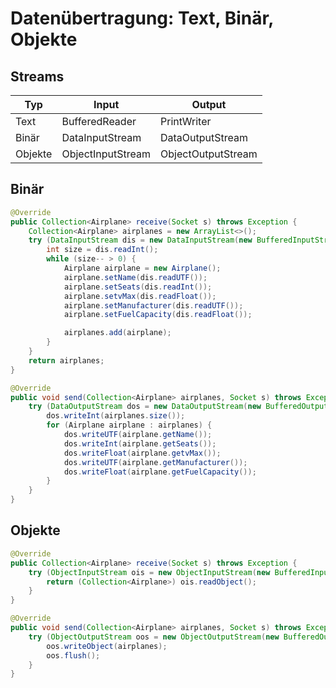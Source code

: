 # Datenübertragung: Text, Binär, Objekte

## Streams

| Typ     | Input             | Output             |
| ------- | ----------------- | ------------------ |
| Text    | BufferedReader    | PrintWriter        |
| Binär   | DataInputStream   | DataOutputStream   |
| Objekte | ObjectInputStream | ObjectOutputStream |

## Binär

```java
@Override
public Collection<Airplane> receive(Socket s) throws Exception {
	Collection<Airplane> airplanes = new ArrayList<>();
	try (DataInputStream dis = new DataInputStream(new BufferedInputStream(s.getInputStream()))) {
		int size = dis.readInt();
		while (size-- > 0) {
			Airplane airplane = new Airplane();
			airplane.setName(dis.readUTF());
			airplane.setSeats(dis.readInt());
			airplane.setvMax(dis.readFloat());
			airplane.setManufacturer(dis.readUTF());
			airplane.setFuelCapacity(dis.readFloat());

			airplanes.add(airplane);
		}
	}
	return airplanes;
}

@Override
public void send(Collection<Airplane> airplanes, Socket s) throws Exception {
	try (DataOutputStream dos = new DataOutputStream(new BufferedOutputStream(s.getOutputStream()))) {
		dos.writeInt(airplanes.size());
		for (Airplane airplane : airplanes) {
			dos.writeUTF(airplane.getName());
			dos.writeInt(airplane.getSeats());
			dos.writeFloat(airplane.getvMax());
			dos.writeUTF(airplane.getManufacturer());
			dos.writeFloat(airplane.getFuelCapacity());
		}
	}
}
```



## Objekte

```java
@Override
public Collection<Airplane> receive(Socket s) throws Exception {
	try (ObjectInputStream ois = new ObjectInputStream(new BufferedInputStream(s.getInputStream()))) {
		return (Collection<Airplane>) ois.readObject();
	}
}

@Override
public void send(Collection<Airplane> airplanes, Socket s) throws Exception {
	try (ObjectOutputStream oos = new ObjectOutputStream(new BufferedOutputStream(s.getOutputStream()))) {
		oos.writeObject(airplanes);
		oos.flush();
	}
}
```
